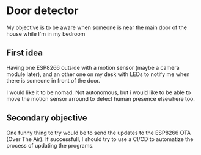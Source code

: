 # Door detector

My objective is to be aware when someone is near the main door of the house while I'm in my bedroom

## First idea

Having one ESP8266 outside with a motion sensor (maybe a camera module later),
and an other one on my desk with LEDs to notify me when there is someone in front of the door.

I would like it to be nomad. Not autonomous, but i would like to be able to move the motion sensor arround to
detect human presence elsewhere too.

## Secondary objective

One funny thing to try would be to send the updates to the ESP8266 OTA (Over The Air). If successfull,
I should try to use a CI/CD to automatize the process of updating the programs.
